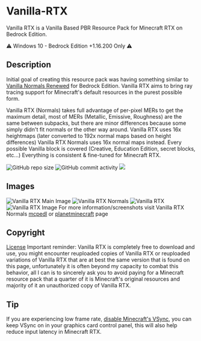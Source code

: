 # Vanilla-RTX

Vanilla RTX is a Vanilla Based PBR Resource Pack for Minecraft RTX on Bedrock Edition.

⚠️ Windows 10 - Bedrock Edition +1.16.200 Only ⚠️

## Description

Initial goal of creating this resource pack was having something similar to [Vanilla Normals Renewed](https://github.com/Poudingue/Vanilla-Normals-Renewed) for Bedrock Edition.
Vanilla RTX aims to bring ray tracing support for Minecraft's default resources in the purest possible form.

Vanilla RTX (Normals) takes full advantage of per-pixel MERs to get the maximum detail, most of MERs (Metallic, Emissive, Roughness) are the same between subpacks, but there are minor differences because some simply didn't fit normals or the other way around.
Vanilla RTX uses 16x heightmaps (later converted to 192x normal maps based on height differences) Vanilla RTX Normals uses 16x normal maps instead.
Every possible Vanilla block is covered (Creative, Education Edition, secret blocks, etc...)
Everything is consistent & fine-tuned for Minecraft RTX.


![GitHub repo size](https://img.shields.io/github/repo-size/CubeIR/Vanilla-RTX) ![GitHub commit activity](https://img.shields.io/github/commit-activity/m/CubeIR/Vanilla-RTX?style=flat) [![](https://dcbadge.vercel.app/api/server/A4wv4wwYud?style=flat)](https://discord.gg/A4wv4wwYud)
## Images
![Vanilla RTX Main Image](https://user-images.githubusercontent.com/75272685/190976477-b8c8f269-1b93-429f-82b6-71aa072e63a6.png)
![Vanilla RTX Normals](https://user-images.githubusercontent.com/75272685/140548027-33e4783f-cbb5-4ec0-9e66-a7abd547ee6f.png)
![Vanilla RTX](https://user-images.githubusercontent.com/75272685/140548212-d68f6692-540a-47cc-87a4-1455dc8decc4.png)
![Vanilla RTX Image](https://user-images.githubusercontent.com/75272685/140548263-ce69c36d-e432-4f47-abd7-d8464b27d59f.png)
For more information/screenshots visit Vanilla RTX Normals [mcpedl](https://mcpedl.com/truly-vanilla-rtx/) or [planetminecraft](https://www.planetminecraft.com/texture-pack/vanilla-rtx-normals/) page

## Copyright
[License](https://github.com/CubeIR/Vanilla-RTX/blob/master/LICENSE.txt)
Important reminder: Vanilla RTX is completely free to download and use, you might encounter reuploaded copies of Vanilla RTX or reuploaded variations of Vanilla RTX that are at best the same version that is found on this page, unfortunately it is often beyond my capacity to combat this behavior, all I can is to sincerely ask you to avoid paying for a Minecraft resource pack that a quarter of it is Minecraft's original resources and majority of it an unauthorized copy of Vanilla RTX.

## Tip
If you are experiencing low frame rate, [disable Minecraft's VSync](https://youtu.be/E-gANUpoMus?t=12), you can keep VSync on in your graphics card control panel, this will also help reduce input latency in Minecraft RTX.
